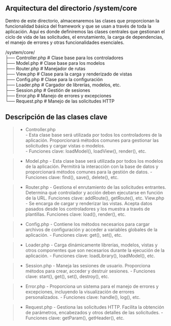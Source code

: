 ## Arquitectura del directorio /system/core  

Dentro de este directorio, almacenaremos las clases que proporcionan la funcionalidad básica del framework y que se usan a través de toda la aplicación. Aquí es donde definiremos las clases centrales que gestionan el ciclo de vida de las solicitudes, el enrutamiento, la carga de dependencias, el manejo de errores y otras funcionalidades esenciales.  

/system/core/  
  ├── Controller.php         # Clase base para los controladores  
  ├── Model.php              # Clase base para los modelos  
  ├── Router.php             # Manejador de rutas  
  ├── View.php               # Clase para la carga y renderizado de vistas  
  ├── Config.php             # Clase para la configuración  
  ├── Loader.php             # Cargador de librerías, modelos, etc.  
  ├── Session.php            # Gestión de sesiones  
  ├── Error.php              # Manejo de errores y excepciones  
  └── Request.php            # Manejo de las solicitudes HTTP  



## Descripción de las clases clave

> - Controller.php  
    - Esta clase base será utilizada por todos los controladores de la aplicación. Proporcionará métodos comunes para gestionar las solicitudes y cargar vistas o modelos.  
    - Funciones clave: loadModel(), loadView(), render(), etc.
    
> - Model.php
    - Esta clase base será utilizada por todos los modelos de la aplicación. Permitirá la interacción con la base de datos y proporcionará métodos comunes para la gestión de datos.
    - Funciones clave: find(), save(), delete(), etc.
    
> - Router.php
    - Gestiona el enrutamiento de las solicitudes entrantes. Determina qué controlador y acción deben ejecutarse en función de la URL.
Funciones clave: addRoute(), getRoute(), etc.
View.php
    - Se encarga de cargar y renderizar las vistas. Acepta datos pasados desde los controladores y los muestra a través de plantillas.
Funciones clave: load(), render(), etc.

> - Config.php
    - Contiene los métodos necesarios para cargar archivos de configuración y acceder a variables globales de la aplicación.
    - Funciones clave: get(), set(), etc.
    
> - Loader.php
    - Carga dinámicamente librerías, modelos, vistas y otros componentes que son necesarios durante la ejecución de la aplicación.
    - Funciones clave: loadLibrary(), loadModel(), etc.
    
> - Session.php
    - Maneja las sesiones de usuario. Proporciona métodos para crear, acceder y destruir sesiones.
    - Funciones clave: start(), get(), set(), destroy(), etc.
    
> - Error.php
    - Proporciona un sistema para el manejo de errores y excepciones, incluyendo la visualización de errores personalizados.
    - Funciones clave: handle(), log(), etc.

> - Request.php
    - Gestiona las solicitudes HTTP. Facilita la obtención de parámetros, encabezados y otros detalles de las solicitudes.
    - Funciones clave: getParam(), getHeader(), etc.
